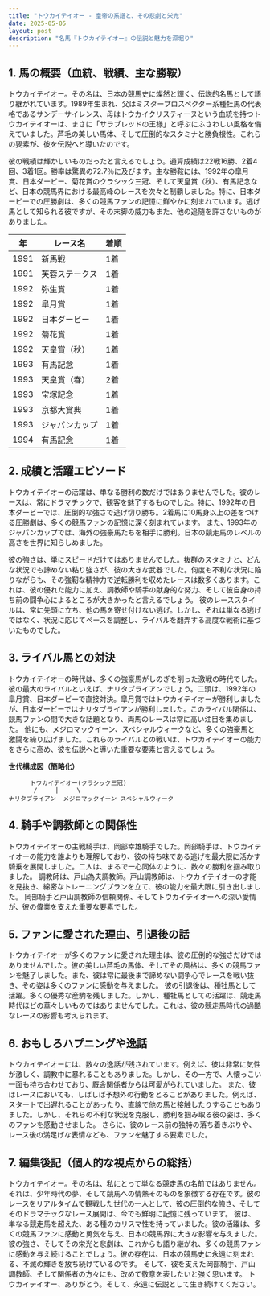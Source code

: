 ```yaml
---
title: "トウカイテイオー - 皇帝の系譜と、その悲劇と栄光"
date: 2025-05-05
layout: post
description: "名馬『トウカイテイオー』の伝説と魅力を深堀り"
---
```


## 1. 馬の概要（血統、戦績、主な勝鞍）

トウカイテイオー。その名は、日本の競馬史に燦然と輝く、伝説的名馬として語り継がれています。1989年生まれ、父はミスタープロスペクター系種牡馬の代表格であるサンデーサイレンス、母はトウカイクリスティーヌという血統を持つトウカイテイオーは、まさに「サラブレッドの王様」と呼ぶにふさわしい風格を備えていました。芦毛の美しい馬体、そして圧倒的なスタミナと勝負根性。これらの要素が、彼を伝説へと導いたのです。

彼の戦績は輝かしいものだったと言えるでしょう。通算成績は22戦16勝、2着4回、3着1回。勝率は驚異の72.7％に及びます。主な勝鞍には、1992年の皐月賞、日本ダービー、菊花賞のクラシック三冠、そして天皇賞（秋）、有馬記念など、日本の競馬界における最高峰のレースを次々と制覇しました。特に、日本ダービーでの圧勝劇は、多くの競馬ファンの記憶に鮮やかに刻まれています。逃げ馬として知られる彼ですが、その末脚の威力もまた、他の追随を許さないものがありました。

| 年 | レース名 | 着順 |
|---|---|---|
| 1991 | 新馬戦 | 1着 |
| 1991 | 芙蓉ステークス | 1着 |
| 1992 | 弥生賞 | 1着 |
| 1992 | 皐月賞 | 1着 |
| 1992 | 日本ダービー | 1着 |
| 1992 | 菊花賞 | 1着 |
| 1992 | 天皇賞（秋） | 1着 |
| 1993 | 有馬記念 | 1着 |
| 1993 | 天皇賞（春） | 2着 |
| 1993 | 宝塚記念 | 1着 |
| 1993 | 京都大賞典 | 1着 |
| 1993 | ジャパンカップ | 1着 |
| 1994 | 有馬記念 | 1着 |


## 2. 成績と活躍エピソード

トウカイテイオーの活躍は、単なる勝利の数だけではありませんでした。彼のレースは、常にドラマチックで、観客を魅了するものでした。特に、1992年の日本ダービーでは、圧倒的な強さで逃げ切り勝ち。2着馬に10馬身以上の差をつける圧勝劇は、多くの競馬ファンの記憶に深く刻まれています。  また、1993年のジャパンカップでは、海外の強豪馬たちを相手に勝利。日本の競走馬のレベルの高さを世界に知らしめました。

彼の強さは、単にスピードだけではありませんでした。抜群のスタミナと、どんな状況でも諦めない粘り強さが、彼の大きな武器でした。何度も不利な状況に陥りながらも、その強靭な精神力で逆転勝利を収めたレースは数多くあります。これは、彼の優れた能力に加え、調教師や騎手の献身的な努力、そして彼自身の持ち前の闘争心によるところが大きかったと言えるでしょう。  彼のレーススタイルは、常に先頭に立ち、他の馬を寄せ付けない逃げ。しかし、それは単なる逃げではなく、状況に応じてペースを調整し、ライバルを翻弄する高度な戦術に基づいたものでした。


## 3. ライバル馬との対決

トウカイテイオーの時代は、多くの強豪馬がしのぎを削った激戦の時代でした。彼の最大のライバルといえば、ナリタブライアンでしょう。二頭は、1992年の皐月賞、日本ダービーで直接対決。皐月賞ではトウカイテイオーが勝利しましたが、日本ダービーではナリタブライアンが勝利しました。このライバル関係は、競馬ファンの間で大きな話題となり、両馬のレースは常に高い注目を集めました。  他にも、メジロマックイーン、スペシャルウィークなど、多くの強豪馬と激闘を繰り広げました。これらのライバルとの戦いは、トウカイテイオーの能力をさらに高め、彼を伝説へと導いた重要な要素と言えるでしょう。

**世代構成図（簡略化）**

```
      トウカイテイオー(クラシック三冠)
       /     |     \
ナリタブライアン  メジロマックイーン スペシャルウィーク
```


## 4. 騎手や調教師との関係性

トウカイテイオーの主戦騎手は、岡部幸雄騎手でした。岡部騎手は、トウカイテイオーの能力を誰よりも理解しており、彼の持ち味である逃げを最大限に活かす騎乗を展開しました。二人は、まるで一心同体のように、数々の勝利を掴み取りました。  調教師は、戸山為夫調教師。戸山調教師は、トウカイテイオーの才能を見抜き、綿密なトレーニングプランを立て、彼の能力を最大限に引き出しました。  岡部騎手と戸山調教師の信頼関係、そしてトウカイテイオーへの深い愛情が、彼の偉業を支えた重要な要素でした。


## 5. ファンに愛された理由、引退後の話

トウカイテイオーが多くのファンに愛された理由は、彼の圧倒的な強さだけではありませんでした。彼の美しい芦毛の馬体、そしてその風格は、多くの競馬ファンを魅了しました。また、彼は常に最後まで諦めない闘争心でレースを戦い抜き、その姿は多くのファンに感動を与えました。  彼の引退後は、種牡馬として活躍。多くの優秀な産駒を残しました。しかし、種牡馬としての活躍は、競走馬時代ほどの華々しいものではありませんでした。これは、彼の競走馬時代の過酷なレースの影響も考えられます。


## 6. おもしろハプニングや逸話

トウカイテイオーには、数々の逸話が残されています。例えば、彼は非常に気性が激しく、調教中に暴れることもありました。しかし、その一方で、人懐っこい一面も持ち合わせており、厩舎関係者からは可愛がられていました。  また、彼はレースにおいても、しばしば予想外の行動をとることがありました。例えば、スタートで出遅れることがあったり、直線で他の馬と接触したりすることもありました。しかし、それらの不利な状況を克服し、勝利を掴み取る彼の姿は、多くのファンを感動させました。  さらに、彼のレース前の独特の落ち着きぶりや、レース後の満足げな表情なども、ファンを魅了する要素でした。


## 7. 編集後記（個人的な視点からの総括）

トウカイテイオー。その名は、私にとって単なる競走馬の名前ではありません。それは、少年時代の夢、そして競馬への情熱そのものを象徴する存在です。彼のレースをリアルタイムで観戦した世代の一人として、彼の圧倒的な強さ、そしてそのドラマチックなレース展開は、今でも鮮明に記憶に残っています。  彼は、単なる競走馬を超えた、ある種のカリスマ性を持っていました。彼の活躍は、多くの競馬ファンに感動と勇気を与え、日本の競馬界に大きな影響を与えました。  彼の強さ、そしてその栄光と悲劇は、これからも語り継がれ、多くの競馬ファンに感動を与え続けることでしょう。彼の存在は、日本の競馬史に永遠に刻まれる、不滅の輝きを放ち続けているのです。  そして、彼を支えた岡部騎手、戸山調教師、そして関係者の方々にも、改めて敬意を表したいと強く思います。  トウカイテイオー、ありがとう。そして、永遠に伝説として生き続けてください。
